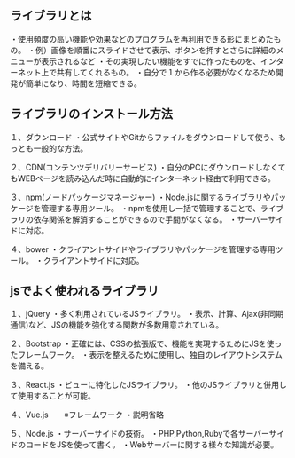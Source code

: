 ## ライブラリとは
・使用頻度の高い機能や効果などのプログラムを再利用できる形にまとめたもの。
・例）画像を順番にスライドさせて表示、ボタンを押すとさらに詳細のメニューが表示されるなど
・その実現したい機能をすでに作ったものを、インターネット上で共有してくれるもの。
・自分で１から作る必要がなくなるため開発が簡単になり、時間を短縮できる。

## ライブラリのインストール方法
１、ダウンロード
・公式サイトやGitからファイルをダウンロードして使う、もっとも一般的な方法。

２、CDN(コンテンツデリバリーサービス)
・自分のPCにダウンロードしなくてもWEBページを読み込んだ時に自動的にインターネット経由で利用できる。

３、npm(ノードパッケージマネージャー)
・Node.jsに関するライブラリやパッケージを管理する専用ツール。
・npmを使用し一括で管理することで、ライブラリの依存関係を解消することができるので手間がなくなる。
・サーバーサイドに対応。

４、bower
・クライアントサイドやライブラリやパッケージを管理する専用ツール。
・クライアントサイドに対応。

## jsでよく使われるライブラリ
１、jQuery
・多く利用されているJSライブラリ。
・表示、計算、Ajax(非同期通信)など、JSの機能を強化する関数が多数用意されている。

２、Bootstrap
・正確には、CSSの拡張版で、機能を実現するためにJSを使ったフレームワーク。
・表示を整えるために使用し、独自のレイアウトシステムを備える。

３、React.js
・ビューに特化したJSライブラリ。
・他のJSライブラリと併用して使用することが可能。

４、Vue.js　　※フレームワーク
・説明省略

５、Node.js
・サーバーサイドの技術。
・PHP,Python,Rubyで各サーバーサイドのコードをJSを使って書く。
・Webサーバーに関する様々な知識が必要。
